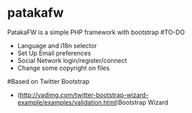 # patakafw
PatakaFW is a simple PHP framework with bootstrap
#TO-DO
- Language and i18n selector
- Set Up Email preferences
- Social Network login/register/connect
- Change some copyright on files

#Based on
Twitter Bootstrap
- (http://vadimg.com/twitter-bootstrap-wizard-example/examples/validation.html)Bootstrap Wizard 

